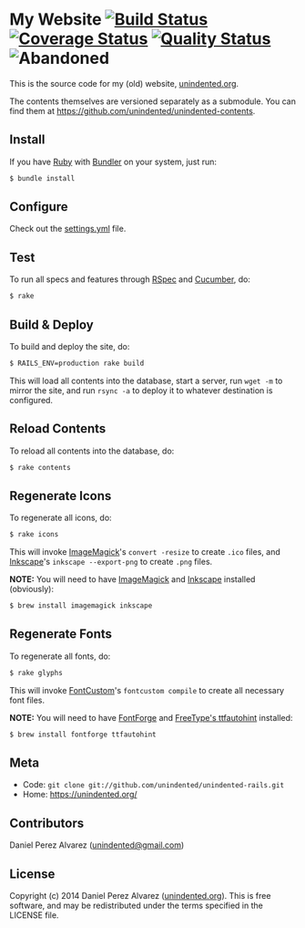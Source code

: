 # My Website [![Build Status](https://img.shields.io/travis/unindented/unindented-rails.svg)](http://travis-ci.org/unindented/unindented-rails) [![Coverage Status](https://img.shields.io/coveralls/unindented/unindented-rails.svg)](https://coveralls.io/r/unindented/unindented-rails) [![Quality Status](https://img.shields.io/codeclimate/github/unindented/unindented-rails.svg)](https://codeclimate.com/github/unindented/unindented-rails) ![Abandoned](https://img.shields.io/badge/status-abandoned-red.svg)

This is the source code for my (old) website, [unindented.org](https://unindented.org/).

The contents themselves are versioned separately as a submodule. You can find them at <https://github.com/unindented/unindented-contents>.


## Install

If you have [Ruby](https://www.ruby-lang.org/) with [Bundler](http://bundler.io/) on your system, just run:

```sh
$ bundle install
```


## Configure

Check out the [settings.yml](config/settings.yml) file.


## Test

To run all specs and features through [RSpec](http://rspec.info/) and [Cucumber](http://cukes.info/), do:

```sh
$ rake
```


## Build & Deploy

To build and deploy the site, do:

```sh
$ RAILS_ENV=production rake build
```

This will load all contents into the database, start a server, run `wget -m` to mirror the site, and run `rsync -a` to deploy it to whatever destination is configured.


## Reload Contents

To reload all contents into the database, do:

```sh
$ rake contents
```


## Regenerate Icons

To regenerate all icons, do:

```sh
$ rake icons
```

This will invoke [ImageMagick](http://www.imagemagick.org/)'s `convert -resize` to create `.ico` files, and [Inkscape](http://www.inkscape.org/)'s `inkscape --export-png` to create `.png` files.

**NOTE:** You will need to have [ImageMagick](http://www.imagemagick.org/) and [Inkscape](http://www.inkscape.org/) installed (obviously):

```sh
$ brew install imagemagick inkscape
```


## Regenerate Fonts

To regenerate all fonts, do:

```sh
$ rake glyphs
```

This will invoke [FontCustom](http://fontcustom.com/)'s `fontcustom compile` to create all necessary font files.

**NOTE:** You will need to have [FontForge](http://fontforge.org/) and [FreeType's ttfautohint](http://www.freetype.org/ttfautohint/) installed:

```sh
$ brew install fontforge ttfautohint
```


## Meta

* Code: `git clone git://github.com/unindented/unindented-rails.git`
* Home: <https://unindented.org/>


## Contributors

Daniel Perez Alvarez ([unindented@gmail.com](mailto:unindented@gmail.com))


## License

Copyright (c) 2014 Daniel Perez Alvarez ([unindented.org](https://unindented.org/)). This is free software, and may be redistributed under the terms specified in the LICENSE file.

